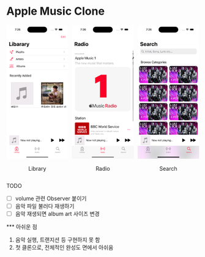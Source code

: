 #  Apple Music Clone

<div style="display: flex">
    <div>
        <img src="./markdownImage/library.png" width="200">
        <p style="text-align: center">Library</p>
    </div>
    <div style="margin-left: 10px; margin-right: 10px;">
        <img src="./markdownImage/radio.png" width="200">
        <p style="text-align: center">Radio</p>
    </div>
    <div>
        <img src="./markdownImage/search.png" width="200">
        <p style="text-align: center">Search</p>
    </div>
</div>


 TODO
- [ ] volume 관련 Observer 붙이기
- [ ] 음악 파일 불러다 재생하기
- [ ] 음악 재생되면 album art 사이즈 변경

*** 아쉬운 점
1. 음악 실행, 트랜지션 등 구현하지 못 함
2. 첫 클론으로, 전체적인 완성도 면에서 아쉬움

